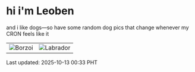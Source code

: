 # hi i'm Leoben

and i like dogs—so have some random dog pics that change whenever my CRON feels like it

|  |  |
|--------|----------|
| ![Borzoi](https://random-dog-vercel.vercel.app/api/random-borzoi?v=1760286813) | ![Labrador](https://random-dog-vercel.vercel.app/api/random-labrador?v=1760286813) |

Last updated: 2025-10-13 00:33 PHT
